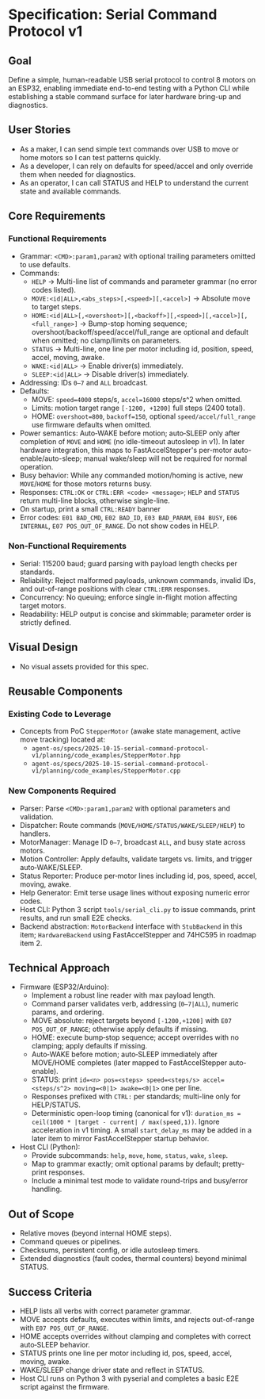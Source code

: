 # Specification: Serial Command Protocol v1

## Goal

Define a simple, human-readable USB serial protocol to control 8 motors on an ESP32, enabling immediate end-to-end testing with a Python CLI while establishing a stable command surface for later hardware bring-up and diagnostics.

## User Stories

- As a maker, I can send simple text commands over USB to move or home motors so I can test patterns quickly.
- As a developer, I can rely on defaults for speed/accel and only override them when needed for diagnostics.
- As an operator, I can call STATUS and HELP to understand the current state and available commands.

## Core Requirements

### Functional Requirements

- Grammar: `<CMD>:param1,param2` with optional trailing parameters omitted to use defaults.
- Commands:
  - `HELP` → Multi-line list of commands and parameter grammar (no error codes listed).
  - `MOVE:<id|ALL>,<abs_steps>[,<speed>][,<accel>]` → Absolute move to target steps.
  - `HOME:<id|ALL>[,<overshoot>][,<backoff>][,<speed>][,<accel>][,<full_range>]` → Bump-stop homing sequence; overshoot/backoff/speed/accel/full_range are optional and default when omitted; no clamp/limits on parameters.
  - `STATUS` → Multi-line, one line per motor including id, position, speed, accel, moving, awake.
  - `WAKE:<id|ALL>` → Enable driver(s) immediately.
  - `SLEEP:<id|ALL>` → Disable driver(s) immediately.
- Addressing: IDs `0–7` and `ALL` broadcast.
- Defaults:
  - MOVE: `speed=4000` steps/s, `accel=16000` steps/s^2 when omitted.
  - Limits: motion target range `[-1200, +1200]` full steps (2400 total).
  - HOME: `overshoot=800`, `backoff=150`, optional `speed/accel/full_range` use firmware defaults when omitted.
- Power semantics: Auto‑WAKE before motion; auto‑SLEEP only after completion of `MOVE` and `HOME` (no idle-timeout autosleep in v1). In later hardware integration, this maps to FastAccelStepper's per-motor auto-enable/auto-sleep; manual wake/sleep will not be required for normal operation.
- Busy behavior: While any commanded motion/homing is active, new `MOVE`/`HOME` for those motors returns busy.
- Responses: `CTRL:OK` or `CTRL:ERR <code> <message>`; `HELP` and `STATUS` return multi-line blocks, otherwise single-line.
- On startup, print a small `CTRL:READY` banner
- Error codes: `E01 BAD_CMD`, `E02 BAD_ID`, `E03 BAD_PARAM`, `E04 BUSY`, `E06 INTERNAL`, `E07 POS_OUT_OF_RANGE`. Do not show codes in HELP.

### Non-Functional Requirements

- Serial: 115200 baud; guard parsing with payload length checks per standards.
- Reliability: Reject malformed payloads, unknown commands, invalid IDs, and out-of-range positions with clear `CTRL:ERR` responses.
- Concurrency: No queuing; enforce single in-flight motion affecting target motors.
- Readability: HELP output is concise and skimmable; parameter order is strictly defined.

## Visual Design

- No visual assets provided for this spec.

## Reusable Components

### Existing Code to Leverage

- Concepts from PoC `StepperMotor` (awake state management, active move tracking) located at:
  - `agent-os/specs/2025-10-15-serial-command-protocol-v1/planning/code_examples/StepperMotor.hpp`
  - `agent-os/specs/2025-10-15-serial-command-protocol-v1/planning/code_examples/StepperMotor.cpp`

### New Components Required

- Parser: Parse `<CMD>:param1,param2` with optional parameters and validation.
- Dispatcher: Route commands (`MOVE/HOME/STATUS/WAKE/SLEEP/HELP`) to handlers.
- MotorManager: Manage ID `0–7`, broadcast `ALL`, and busy state across motors.
- Motion Controller: Apply defaults, validate targets vs. limits, and trigger auto‑WAKE/SLEEP.
- Status Reporter: Produce per‑motor lines including id, pos, speed, accel, moving, awake.
- Help Generator: Emit terse usage lines without exposing numeric error codes.
- Host CLI: Python 3 script `tools/serial_cli.py` to issue commands, print results, and run small E2E checks.
- Backend abstraction: `MotorBackend` interface with `StubBackend` in this item; `HardwareBackend` using FastAccelStepper and 74HC595 in roadmap item 2.

## Technical Approach

- Firmware (ESP32/Arduino):
  - Implement a robust line reader with max payload length.
  - Command parser validates verb, addressing (`0–7|ALL`), numeric params, and ordering.
  - MOVE absolute: reject targets beyond `[-1200,+1200]` with `E07 POS_OUT_OF_RANGE`; otherwise apply defaults if missing.
  - HOME: execute bump‑stop sequence; accept overrides with no clamping; apply defaults if missing.
  - Auto‑WAKE before motion; auto‑SLEEP immediately after MOVE/HOME completes (later mapped to FastAccelStepper auto-enable).
  - STATUS: print `id=<n> pos=<steps> speed=<steps/s> accel=<steps/s^2> moving=<0|1> awake=<0|1>` one per line.
  - Responses prefixed with `CTRL:` per standards; multi-line only for HELP/STATUS.
  - Deterministic open-loop timing (canonical for v1): `duration_ms = ceil(1000 * |target - current| / max(speed,1))`. Ignore acceleration in v1 timing. A small `start_delay_ms` may be added in a later item to mirror FastAccelStepper startup behavior.
- Host CLI (Python):
  - Provide subcommands: `help`, `move`, `home`, `status`, `wake`, `sleep`.
  - Map to grammar exactly; omit optional params by default; pretty-print responses.
  - Include a minimal test mode to validate round-trips and busy/error handling.

## Out of Scope

- Relative moves (beyond internal HOME steps).
- Command queues or pipelines.
- Checksums, persistent config, or idle autosleep timers.
- Extended diagnostics (fault codes, thermal counters) beyond minimal STATUS.

## Success Criteria

- HELP lists all verbs with correct parameter grammar.
- MOVE accepts defaults, executes within limits, and rejects out-of-range with `E07 POS_OUT_OF_RANGE`.
- HOME accepts overrides without clamping and completes with correct auto‑SLEEP behavior.
- STATUS prints one line per motor including id, pos, speed, accel, moving, awake.
- WAKE/SLEEP change driver state and reflect in STATUS.
- Host CLI runs on Python 3 with pyserial and completes a basic E2E script against the firmware.

